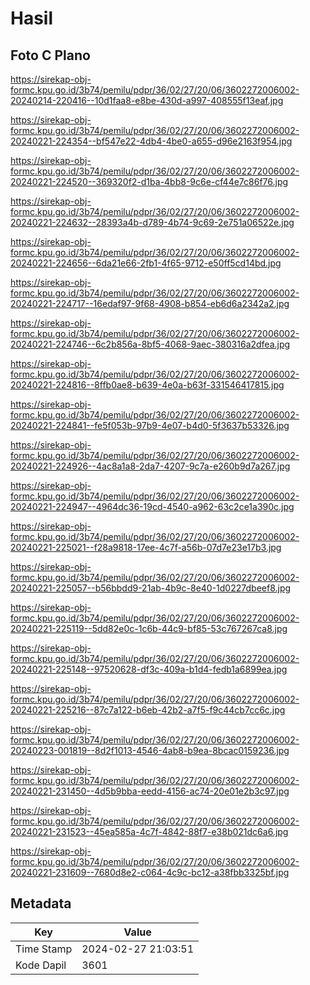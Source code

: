 # Hasil

## Foto C Plano

https://sirekap-obj-formc.kpu.go.id/3b74/pemilu/pdpr/36/02/27/20/06/3602272006002-20240214-220416--10d1faa8-e8be-430d-a997-408555f13eaf.jpg

https://sirekap-obj-formc.kpu.go.id/3b74/pemilu/pdpr/36/02/27/20/06/3602272006002-20240221-224354--bf547e22-4db4-4be0-a655-d96e2163f954.jpg

https://sirekap-obj-formc.kpu.go.id/3b74/pemilu/pdpr/36/02/27/20/06/3602272006002-20240221-224520--369320f2-d1ba-4bb8-9c6e-cf44e7c86f76.jpg

https://sirekap-obj-formc.kpu.go.id/3b74/pemilu/pdpr/36/02/27/20/06/3602272006002-20240221-224632--28393a4b-d789-4b74-9c69-2e751a06522e.jpg

https://sirekap-obj-formc.kpu.go.id/3b74/pemilu/pdpr/36/02/27/20/06/3602272006002-20240221-224656--6da21e66-2fb1-4f65-9712-e50ff5cd14bd.jpg

https://sirekap-obj-formc.kpu.go.id/3b74/pemilu/pdpr/36/02/27/20/06/3602272006002-20240221-224717--16edaf97-9f68-4908-b854-eb6d6a2342a2.jpg

https://sirekap-obj-formc.kpu.go.id/3b74/pemilu/pdpr/36/02/27/20/06/3602272006002-20240221-224746--6c2b856a-8bf5-4068-9aec-380316a2dfea.jpg

https://sirekap-obj-formc.kpu.go.id/3b74/pemilu/pdpr/36/02/27/20/06/3602272006002-20240221-224816--8ffb0ae8-b639-4e0a-b63f-331546417815.jpg

https://sirekap-obj-formc.kpu.go.id/3b74/pemilu/pdpr/36/02/27/20/06/3602272006002-20240221-224841--fe5f053b-97b9-4e07-b4d0-5f3637b53326.jpg

https://sirekap-obj-formc.kpu.go.id/3b74/pemilu/pdpr/36/02/27/20/06/3602272006002-20240221-224926--4ac8a1a8-2da7-4207-9c7a-e260b9d7a267.jpg

https://sirekap-obj-formc.kpu.go.id/3b74/pemilu/pdpr/36/02/27/20/06/3602272006002-20240221-224947--4964dc36-19cd-4540-a962-63c2ce1a390c.jpg

https://sirekap-obj-formc.kpu.go.id/3b74/pemilu/pdpr/36/02/27/20/06/3602272006002-20240221-225021--f28a9818-17ee-4c7f-a56b-07d7e23e17b3.jpg

https://sirekap-obj-formc.kpu.go.id/3b74/pemilu/pdpr/36/02/27/20/06/3602272006002-20240221-225057--b56bbdd9-21ab-4b9c-8e40-1d0227dbeef8.jpg

https://sirekap-obj-formc.kpu.go.id/3b74/pemilu/pdpr/36/02/27/20/06/3602272006002-20240221-225119--5dd82e0c-1c6b-44c9-bf85-53c767267ca8.jpg

https://sirekap-obj-formc.kpu.go.id/3b74/pemilu/pdpr/36/02/27/20/06/3602272006002-20240221-225148--97520628-df3c-409a-b1d4-fedb1a6899ea.jpg

https://sirekap-obj-formc.kpu.go.id/3b74/pemilu/pdpr/36/02/27/20/06/3602272006002-20240221-225216--87c7a122-b6eb-42b2-a7f5-f9c44cb7cc6c.jpg

https://sirekap-obj-formc.kpu.go.id/3b74/pemilu/pdpr/36/02/27/20/06/3602272006002-20240223-001819--8d2f1013-4546-4ab8-b9ea-8bcac0159236.jpg

https://sirekap-obj-formc.kpu.go.id/3b74/pemilu/pdpr/36/02/27/20/06/3602272006002-20240221-231450--4d5b9bba-eedd-4156-ac74-20e01e2b3c97.jpg

https://sirekap-obj-formc.kpu.go.id/3b74/pemilu/pdpr/36/02/27/20/06/3602272006002-20240221-231523--45ea585a-4c7f-4842-88f7-e38b021dc6a6.jpg

https://sirekap-obj-formc.kpu.go.id/3b74/pemilu/pdpr/36/02/27/20/06/3602272006002-20240221-231609--7680d8e2-c064-4c9c-bc12-a38fbb3325bf.jpg


## Metadata

| Key        | Value               |
| ---------- | ------------------- |
| Time Stamp | 2024-02-27 21:03:51 |
| Kode Dapil | 3601                |



